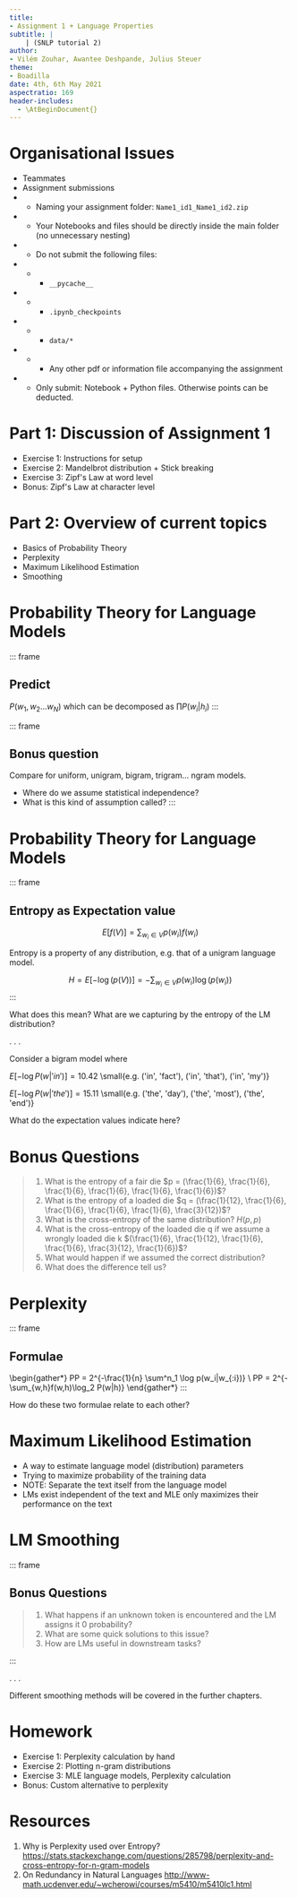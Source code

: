 ```yaml
---
title:
- Assignment 1 + Language Properties
subtitle: |
    | (SNLP tutorial 2)
author:
- Vilém Zouhar, Awantee Deshpande, Julius Steuer
theme:
- Boadilla
date: 4th, 6th May 2021
aspectratio: 169
header-includes:
  - \AtBeginDocument{}
---
```

# Organisational Issues
- Teammates 
- Assignment submissions
- - Naming your assignment folder: `Name1_id1_Name1_id2.zip`
- - Your Notebooks and files should be directly inside the main folder (no unnecessary nesting)
- - Do not submit the following files:
- - - `__pycache__`
- - - `.ipynb_checkpoints`
- - - `data/*`
- - - Any other pdf or information file accompanying the assignment
- - Only submit: Notebook + Python files. Otherwise points can be deducted.

# Part 1: Discussion of Assignment 1

- Exercise 1: Instructions for setup
- Exercise 2: Mandelbrot distribution + Stick breaking
- Exercise 3: Zipf's Law at word level
- Bonus: Zipf's Law at character level

# Part 2: Overview of current topics

- Basics of Probability Theory
- Perplexity
- Maximum Likelihood Estimation
- Smoothing

# Probability Theory for Language Models

::: frame
## Predict
$P(w_1, w_2 ... w_N)$ which can be decomposed as $\prod P(w_i|h_{i})$
::: 

::: frame
## Bonus question
Compare for uniform, unigram, bigram, trigram... ngram models.

- Where do we assume statistical independence?
- What is this kind of assumption called?
::: 

# Probability Theory for Language Models

::: frame
## Entropy as Expectation value
$$E[f(V)] = \sum_{w_i \in V} p(w_i)f(w_i)$$

Entropy is a property of any distribution, e.g. that of a unigram language model.

$$H = E[-\log(p(V))] = -\sum_{w_i \in V} p(w_i)\log(p(w_i))$$
::: 

What does this mean? What are we capturing by the entropy of the LM distribution?

. . .

Consider a bigram model where

$E[-\log P(w|'in')] = 10.42$ \small{e.g. ('in', 'fact'), ('in', 'that'), ('in', 'my')}

$E[-\log P(w|'the')] = 15.11$ \small{e.g. ('the', 'day'), ('the', 'most'), ('the', 'end')}

What do the expectation values indicate here?

# Bonus Questions

> 1. What is the entropy of a fair die $p = (\frac{1}{6}, \frac{1}{6}, \frac{1}{6}, \frac{1}{6}, \frac{1}{6}, \frac{1}{6})$?
> 2. What is the entropy of a loaded die $q = (\frac{1}{12}, \frac{1}{6}, \frac{1}{6}, \frac{1}{6}, \frac{1}{6}, \frac{3}{12})$?
> 3. What is the cross-entropy of the same distribution? $H(p, p)$
> 4. What is the cross-entropy of the loaded die q if we assume a wrongly loaded die k $(\frac{1}{6}, \frac{1}{12}, \frac{1}{6}, \frac{1}{6}, \frac{3}{12}, \frac{1}{6})$?
> 5. What would happen if we assumed the correct distribution?
> 6. What does the difference tell us?

<!-- 
np.log(6)
-4/6*np.log(1/6)-1/12*np.log(1/12)-3/12*np.log(3/12)
-1/12*np.log(1/6)-1/6*np.log(1/12)-2/6*np.log(1/6)-1/6*np.log(3/12)-3/12*np.log(1/6)
 -->

# Perplexity

::: frame
## Formulae

\begin{gather*}
PP = 2^{-\frac{1}{n} \sum^n_1 \log p(w_i|w_{:i})} \\
PP  = 2^{-\sum_{w,h}f(w,h)\log_2 P(w|h)}
\end{gather*}
::: 

How do these two formulae relate to each other?

# Maximum Likelihood Estimation

- A way to estimate language model (distribution) parameters
- Trying to maximize probability of the training data
- NOTE: Separate the text itself from the language model
- LMs exist independent of the text and MLE only maximizes their performance on the text

# LM Smoothing 

::: frame
## Bonus Questions
> 1. What happens if an unknown token is encountered and the LM assigns it 0 probability?
> 2. What are some quick solutions to this issue?
> 3. How are LMs useful in downstream tasks?

:::

. . .

Different smoothing methods will be covered in the further chapters.

# Homework

- Exercise 1: Perplexity calculation by hand
- Exercise 2: Plotting n-gram distributions
- Exercise 3: MLE language models, Perplexity calculation
- Bonus: Custom alternative to perplexity

# Resources

1. Why is Perplexity used over Entropy? <https://stats.stackexchange.com/questions/285798/perplexity-and-cross-entropy-for-n-gram-models>
2. On Redundancy in Natural Languages <http://www-math.ucdenver.edu/~wcherowi/courses/m5410/m5410lc1.html>
